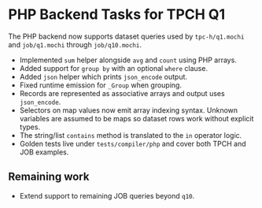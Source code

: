 # PHP Backend Tasks for TPCH Q1

The PHP backend now supports dataset queries used by `tpc-h/q1.mochi` and `job/q1.mochi` through `job/q10.mochi`.

- Implemented `sum` helper alongside `avg` and `count` using PHP arrays.
- Added support for `group by` with an optional `where` clause.
- Added `json` helper which prints `json_encode` output.
- Fixed runtime emission for `_Group` when grouping.
- Records are represented as associative arrays and output uses `json_encode`.
- Selectors on map values now emit array indexing syntax. Unknown variables are
  assumed to be maps so dataset rows work without explicit types.
- The string/list `contains` method is translated to the `in` operator logic.
- Golden tests live under `tests/compiler/php` and cover both TPCH and JOB examples.

## Remaining work

- Extend support to remaining JOB queries beyond `q10`.
